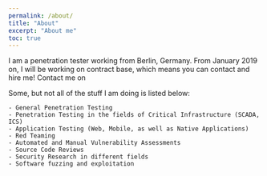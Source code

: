```yaml
---
permalink: /about/
title: "About"
excerpt: "About me"
toc: true
---
```


I am a penetration tester working from Berlin, Germany. From January 2019 on, I will be working on contract base, which means you can contact and hire me!
Contact me on 

Some, but not all of the stuff I am doing is listed below:


```
- General Penetration Testing
- Penetration Testing in the fields of Critical Infrastructure (SCADA, ICS)
- Application Testing (Web, Mobile, as well as Native Applications)
- Red Teaming
- Automated and Manual Vulnerability Assessments
- Source Code Reviews
- Security Research in different fields
- Software fuzzing and exploitation
```
